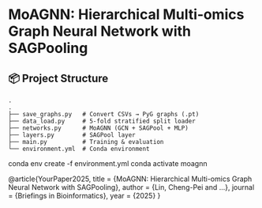 # MoAGNN: Hierarchical Multi‑omics Graph Neural Network with SAGPooling


## 📦 Project Structure

```
.
.
├── save_graphs.py   # Convert CSVs → PyG graphs (.pt)
├── data_load.py     # 5-fold stratified split loader
├── networks.py      # MoAGNN (GCN + SAGPool + MLP)
├── layers.py        # SAGPool layer
├── main.py          # Training & evaluation
└── environment.yml  # Conda environment

```

conda env create -f environment.yml
conda activate moagnn


@article{YourPaper2025,
  title   = {MoAGNN: Hierarchical Multi-omics Graph Neural Network with SAGPooling},
  author  = {Lin, Cheng-Pei and ...},
  journal = {Briefings in Bioinformatics},
  year    = {2025}
}
